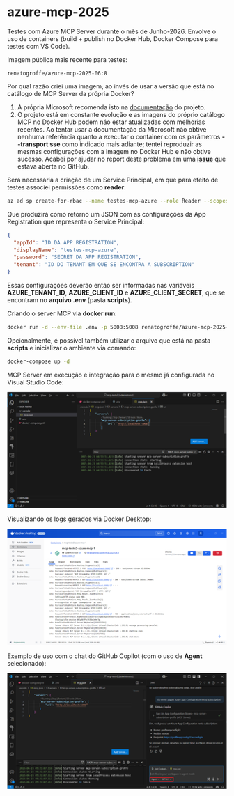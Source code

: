 # azure-mcp-2025
Testes com Azure MCP Server durante o mês de Junho-2026. Envolve o uso de containers (build + publish no Docker Hub, Docker Compose para testes com VS Code).

Imagem pública mais recente para testes:

```
renatogroffe/azure-mcp-2025-06:8
```

Por qual razão criei uma imagem, ao invés de usar a versão que está no catálogo de MCP Server da própria Docker?
1) A própria Microsoft recomenda isto na [documentação](https://github.com/Azure/azure-mcp?tab=readme-ov-file#-docker-install-steps-optional) do projeto.
2) O projeto está em constante evolução e as imagens do próprio catálogo MCP no Docker Hub podem náo estar atualizadas com melhorias recentes. Ao tentar usar a documentação da Microsoft não obtive nenhuma referência quanto a executar o container com os parâmetros **--transport sse** como indicado mais adiante; tentei reproduzir as mesmas configurações com a imagem no Docker Hub e não obtive sucesso. Acabei por ajudar no report deste problema em uma [**issue**](https://github.com/Azure/azure-mcp/issues/434) que estava aberta no GitHub.

Será necessária a criação de um Service Principal, em que para efeito de testes associei permissões como **reader**:

```bash
az ad sp create-for-rbac --name testes-mcp-azure --role Reader --scopes /subscriptions/SUBSCRIPTION_ID
```

Que produzirá como retorno um JSON com as configurações da App Registration que representa o Service Principal:

```json
{
  "appId": "ID DA APP REGISTRATION",
  "displayName": "testes-mcp-azure",
  "password": "SECRET DA APP REGISTRATION",
  "tenant": "ID DO TENANT EM QUE SE ENCONTRA A SUBSCRIPTION"
}
```

Essas configurações deverão então ser informadas nas variáveis **AZURE_TENANT_ID**, **AZURE_CLIENT_ID** e **AZURE_CLIENT_SECRET**, que se encontram no **arquivo .env** (pasta **scripts**).

Criando o server MCP via **docker run**:

```bash
docker run -d --env-file .env -p 5008:5008 renatogroffe/azure-mcp-2025-06:8 --transport sse
```

Opcionalmente, é possível também utilizar o arquivo que está na pasta **scripts** e inicializar o ambiente via comando:

```bash
docker-compose up -d
```

MCP Server em execução e integração para o mesmo já configurada no Visual Studio Code:

![MCP Server executando e configurado no VS Code](img/mcp-server-vscode-01.png)

Visualizando os logs gerados via Docker Desktop:

![Logs no Docker Desktop](img/logs-docker-desktop-01.png)

Exemplo de uso com o chat do GitHub Copilot (com o uso de **Agent** selecionado):

![GitHub Copilot Chat 1](img/chat-01.png)